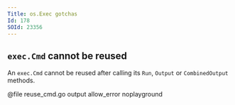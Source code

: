 ```yaml
---
Title: os.Exec gotchas
Id: 178
SOId: 23356
---
```


## `exec.Cmd` cannot be reused

An `exec.Cmd` cannot be reused after calling its `Run`, `Output` or `CombinedOutput` methods.

@file reuse_cmd.go output allow_error noplayground

